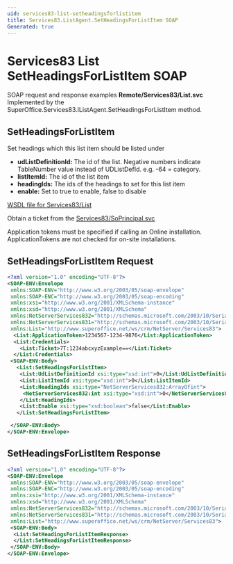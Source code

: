 ```yaml
---
uid: services83-list-setheadingsforlistitem
title: Services83.ListAgent.SetHeadingsForListItem SOAP
Generated: true
---
```


# Services83 List SetHeadingsForListItem SOAP

SOAP request and response examples **Remote/Services83/List.svc**
Implemented by the <see cref="M:SuperOffice.Services83.IListAgent.SetHeadingsForListItem">SuperOffice.Services83.IListAgent.SetHeadingsForListItem</see> method.

## SetHeadingsForListItem

Set headings which this list item should be listed under

* **udListDefinitionId:** The id of the list. Negative numbers indicate TableNumber value instead of UDListDefId. e.g. -64 = category.
* **listItemId:** The id of the list item
* **headingIds:** The ids of the headings to set for this list item
* **enable:** Set to true to enable, false to disable



[WSDL file for Services83/List](../Services83-List.md)

Obtain a ticket from the [Services83/SoPrincipal.svc](../SoPrincipal/SoPrincipal.md)

Application tokens must be specified if calling an Online installation. ApplicationTokens are not checked for on-site installations.

## SetHeadingsForListItem Request

```xml
<?xml version="1.0" encoding="UTF-8"?>
<SOAP-ENV:Envelope
 xmlns:SOAP-ENV="http://www.w3.org/2003/05/soap-envelope"
 xmlns:SOAP-ENC="http://www.w3.org/2003/05/soap-encoding"
 xmlns:xsi="http://www.w3.org/2001/XMLSchema-instance"
 xmlns:xsd="http://www.w3.org/2001/XMLSchema"
 xmlns:NetServerServices832="http://schemas.microsoft.com/2003/10/Serialization/Arrays"
 xmlns:NetServerServices831="http://schemas.microsoft.com/2003/10/Serialization/"
 xmlns:List="http://www.superoffice.net/ws/crm/NetServer/Services83">
  <List:ApplicationToken>1234567-1234-9876</List:ApplicationToken>
  <List:Credentials>
    <List:Ticket>7T:1234abcxyzExample==</List:Ticket>
  </List:Credentials>
 <SOAP-ENV:Body>
   <List:SetHeadingsForListItem>
    <List:UdListDefinitionId xsi:type="xsd:int">0</List:UdListDefinitionId>
    <List:ListItemId xsi:type="xsd:int">0</List:ListItemId>
    <List:HeadingIds xsi:type="NetServerServices832:ArrayOfint">
     <NetServerServices832:int xsi:type="xsd:int">0</NetServerServices832:int>
    </List:HeadingIds>
    <List:Enable xsi:type="xsd:boolean">false</List:Enable>
   </List:SetHeadingsForListItem>

 </SOAP-ENV:Body>
</SOAP-ENV:Envelope>

```


## SetHeadingsForListItem Response

```xml
<?xml version="1.0" encoding="UTF-8"?>
<SOAP-ENV:Envelope
 xmlns:SOAP-ENV="http://www.w3.org/2003/05/soap-envelope"
 xmlns:SOAP-ENC="http://www.w3.org/2003/05/soap-encoding"
 xmlns:xsi="http://www.w3.org/2001/XMLSchema-instance"
 xmlns:xsd="http://www.w3.org/2001/XMLSchema"
 xmlns:NetServerServices832="http://schemas.microsoft.com/2003/10/Serialization/Arrays"
 xmlns:NetServerServices831="http://schemas.microsoft.com/2003/10/Serialization/"
 xmlns:List="http://www.superoffice.net/ws/crm/NetServer/Services83">
 <SOAP-ENV:Body>
  <List:SetHeadingsForListItemResponse>
  </List:SetHeadingsForListItemResponse>
 </SOAP-ENV:Body>
</SOAP-ENV:Envelope>

```

